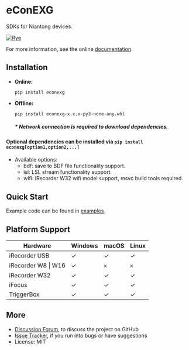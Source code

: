 # eConEXG
SDKs for Niantong devices.

[![Rye](https://img.shields.io/endpoint?url=https://raw.githubusercontent.com/astral-sh/rye/main/artwork/badge.json)](https://rye-up.com)

For more information, see the online [documentation](https://niantong-intelligence.github.io/eConEXG/).
<!-- released start -->
## Installation

*  **Online:**

    `pip install econexg`

*  **Offline:**

    `pip install econexg-x.x.x-py3-none-any.whl`

    ##### * Network connection is required to download dependencies.

#### Optional dependencies can be installed via `pip install econexg[option1,option2,...]`

* Available options:
    * bdf: save to BDF file functionality support.
    * lsl: LSL stream functionality support.
    * wifi: iRecorder W32 wifi model support, msvc build tools required.

## Quick Start

Example code can be found in [examples](https://github.com/Niantong-Intelligence/eConEXG/tree/main/examples).

## Platform Support
| Hardware            | Windows       | macOS          | Linux         |
|------------------|-----------------|--------------|---------------|
| iRecorder USB | ✓ |   ✓  |    ✓  |
| iRecorder W8 \| W16  | ✓ | 𐄂    | 𐄂     |
| iRecorder W32 | ✓ |   ✓  |    ✓  |
| iFocus        | ✓ |   ✓  |    ✓  |
| TriggerBox    | ✓ |   ✓  |    ✓  |


## More

* [Discussion Forum](https://github.com/Niantong-Intelligence/eConEXG/discussions), to discuss the project
  on GitHub
* [Issue Tracker](https://github.com/Niantong-Intelligence/eConEXG/issues), if you run into bugs or have suggestions
* License: MIT